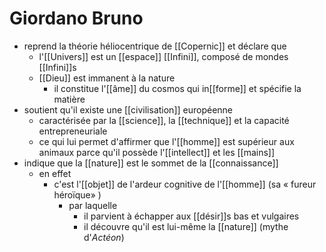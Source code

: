 # Giordano Bruno

- reprend la théorie héliocentrique de [[Copernic]] et déclare que
  - l'[[Univers]] est un [[espace]] [[Infini]], composé de mondes [[Infini]]s
  - [[Dieu]] est immanent à la nature
    - il constitue l'[[âme]] du cosmos qui in[[forme]] et spécifie la matière
- soutient qu'il existe une [[civilisation]] européenne
  - caractérisée par la [[science]], la [[technique]] et la capacité entrepreneuriale
  - ce qui lui permet d'affirmer que l'[[homme]] est supérieur aux animaux parce qu'il possède l'[[intellect]] et les [[mains]]
- indique que la [[nature]] est le sommet de la [[connaissance]]
  - en effet
    - c'est l'[[objet]] de l'ardeur cognitive de l'[[homme]] (sa « fureur héroïque» )
      - par laquelle
        - il parvient à échapper aux [[désir]]s bas et vulgaires
        - il découvre qu'il est lui-même la [[nature]] (mythe d'*Actéon*)
